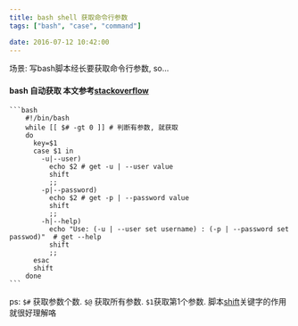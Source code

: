 ```yaml
---
title: bash shell 获取命令行参数
tags: ["bash", "case", "command"]

date: 2016-07-12 10:42:00
---
```


场景: 写bash脚本经长要获取命令行参数, so...

<!-- more -->

#### bash 自动获取 本文参考[stackoverflow](http://stackoverflow.com/questions/192249/how-do-i-parse-command-line-arguments-in-bash)

    ```bash
        #!/bin/bash
        while [[ $# -gt 0 ]] # 判断有参数, 就获取
        do
          key=$1
          case $1 in
            -u|--user)
              echo $2 # get -u | --user value
              shift
              ;;
            -p|--password)
              echo $2 # get -p | --password value
              shift
              ;;
            -h|--help)
              echo "Use: (-u | --user set username) : (-p | --password set passwod)"  # get --help
              shift
              ;;
          esac
          shift
        done
    ```

ps: `$#` 获取参数个数. `$@` 获取所有参数. `$1`获取第1个参数. 脚本[shift](http://unix.stackexchange.com/questions/174566/what-is-the-purpose-of-using-shift-in-shell-scripts)关键字的作用就很好理解咯


